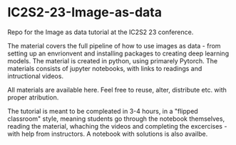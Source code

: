 # IC2S2-23-Image-as-data
Repo for the Image as data tutorial at the IC2S2 23 conference. 

The material covers the full pipeline of how to use images as data - from setting up an envrionvent and installing packages to creating deep learning models. The material is created in python, using primarely Pytorch. The materials consists of jupyter notebooks, with links to readings and intructional videos. 


All materials are available here. Feel free to reuse, alter, distribute etc. with proper atribution. 

The tutorial is meant to be compleated in 3-4 hours, in a "flipped classroom" style, meaning students go through the notebook themselves, reading the material, whaching the videos and completing the excercises - with help from instructors. A notebook with solutions is also availbe. 

